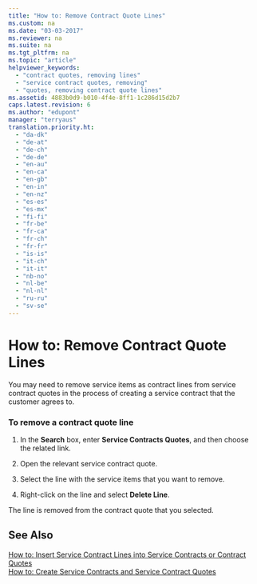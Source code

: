 ```yaml
---
title: "How to: Remove Contract Quote Lines"
ms.custom: na
ms.date: "03-03-2017"
ms.reviewer: na
ms.suite: na
ms.tgt_pltfrm: na
ms.topic: "article"
helpviewer_keywords: 
  - "contract quotes, removing lines"
  - "service contract quotes, removing"
  - "quotes, removing contract quote lines"
ms.assetid: 4883b0d9-b010-4f4e-8ff1-1c286d15d2b7
caps.latest.revision: 6
ms.author: "edupont"
manager: "terryaus"
translation.priority.ht: 
  - "da-dk"
  - "de-at"
  - "de-ch"
  - "de-de"
  - "en-au"
  - "en-ca"
  - "en-gb"
  - "en-in"
  - "en-nz"
  - "es-es"
  - "es-mx"
  - "fi-fi"
  - "fr-be"
  - "fr-ca"
  - "fr-ch"
  - "fr-fr"
  - "is-is"
  - "it-ch"
  - "it-it"
  - "nb-no"
  - "nl-be"
  - "nl-nl"
  - "ru-ru"
  - "sv-se"
---
```

# How to: Remove Contract Quote Lines
You may need to remove service items as contract lines from service contract quotes in the process of creating a service contract that the customer agrees to.  
  
### To remove a contract quote line  
  
1.  In the **Search** box, enter **Service Contracts Quotes**, and then choose the related link.  
  
2.  Open the relevant service contract quote.  
  
3.  Select the line with the service items that you want to remove.  
  
4.  Right\-click on the line and select **Delete Line**.  
  
 The line is removed from the contract quote that you selected.  
  
## See Also  
 [How to: Insert Service Contract Lines into Service Contracts or Contract Quotes](../Service/how-to-insert-service-contract-lines-into-service-contracts-or-contract-quotes.md)   
 [How to: Create Service Contracts and Service Contract Quotes](../Service/how-to-create-service-contracts-and-service-contract-quotes.md)